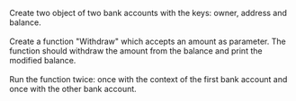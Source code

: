 Create two object of two bank accounts with the keys: owner, address and balance.<br /><br />
Create a function "Withdraw" which accepts an amount as parameter. The function should withdraw the amount from the balance and print the modified balance.<br /><br />
Run the function twice: once with the context of the first bank account and once with the other bank account.